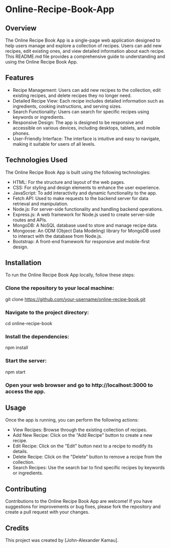 # Online-Recipe-Book-App

## Overview
  The Online Recipe Book App is a single-page web application designed to help users manage and explore a collection of recipes. 
  Users can add new recipes, edit existing ones, and view detailed information about each recipe. 
  This README.md file provides a comprehensive guide to understanding and using the Online Recipe Book App.

## Features
  - Recipe Management: Users can add new recipes to the collection, edit existing recipes, and delete recipes they no longer need.
  - Detailed Recipe View: Each recipe includes detailed information such as ingredients, cooking instructions, and serving sizes.
  - Search Functionality: Users can search for specific recipes using keywords or ingredients.
  - Responsive Design: The app is designed to be responsive and accessible on various devices, including desktops, tablets, and mobile phones.
  - User-Friendly Interface: The interface is intuitive and easy to navigate, making it suitable for users of all levels.

## Technologies Used
  The Online Recipe Book App is built using the following technologies:

  - HTML: For the structure and layout of the web pages.
  - CSS: For styling and design elements to enhance the user experience.
  - JavaScript: To add interactivity and dynamic functionality to the app.
  - Fetch API: Used to make requests to the backend server for data retrieval and manipulation.
  - Node.js: For server-side functionality and handling backend operations.
  - Express.js: A web framework for Node.js used to create server-side routes and APIs.
  - MongoDB: A NoSQL database used to store and manage recipe data.
  - Mongoose: An ODM (Object Data Modeling) library for MongoDB used to interact with the database from Node.js.
  - Bootstrap: A front-end framework for responsive and mobile-first design.

## Installation
  
To run the Online Recipe Book App locally, follow these steps:

### Clone the repository to your local machine:

  git clone https://github.com/your-username/online-recipe-book.git

### Navigate to the project directory:

  cd online-recipe-book

### Install the dependencies:

  npm install

### Start the server:

  npm start

### Open your web browser and go to http://localhost:3000 to access the app.

## Usage
Once the app is running, you can perform the following actions:

  - View Recipes: Browse through the existing collection of recipes.
  - Add New Recipe: Click on the "Add Recipe" button to create a new recipe.
  - Edit Recipe: Click on the "Edit" button next to a recipe to modify its details.
  - Delete Recipe: Click on the "Delete" button to remove a recipe from the collection.
  - Search Recipes: Use the search bar to find specific recipes by keywords or ingredients.

## Contributing
  Contributions to the Online Recipe Book App are welcome! If you have suggestions for improvements or bug fixes, please fork the repository and create a pull request with your changes.

## Credits
  This project was created by [John-Alexander Kamau].
